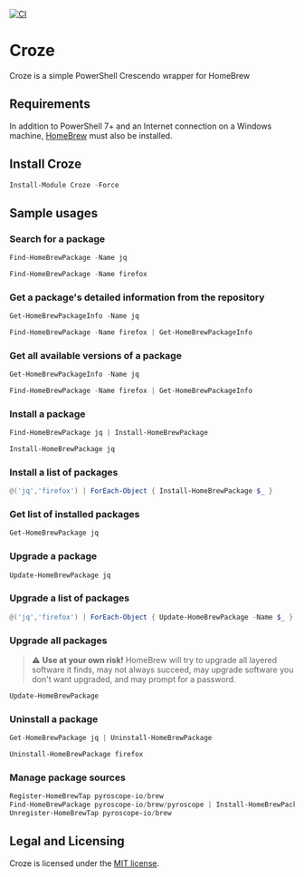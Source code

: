 [![CI](https://github.com/ethanbergstrom/Croze/actions/workflows/CI.yml/badge.svg)](https://github.com/ethanbergstrom/Croze/actions/workflows/CI.yml)

# Croze
Croze is a simple PowerShell Crescendo wrapper for HomeBrew

## Requirements
In addition to PowerShell 7+ and an Internet connection on a Windows machine, [HomeBrew](https://brew.sh/) must also be installed.

## Install Croze
```PowerShell
Install-Module Croze -Force
```

## Sample usages
### Search for a package
```PowerShell
Find-HomeBrewPackage -Name jq

Find-HomeBrewPackage -Name firefox
```

### Get a package's detailed information from the repository
```PowerShell
Get-HomeBrewPackageInfo -Name jq

Find-HomeBrewPackage -Name firefox | Get-HomeBrewPackageInfo
```

### Get all available versions of a package
```PowerShell
Get-HomeBrewPackageInfo -Name jq

Find-HomeBrewPackage -Name firefox | Get-HomeBrewPackageInfo
```

### Install a package
```PowerShell
Find-HomeBrewPackage jq | Install-HomeBrewPackage

Install-HomeBrewPackage jq
```

### Install a list of packages
```PowerShell
@('jq','firefox') | ForEach-Object { Install-HomeBrewPackage $_ }
```


### Get list of installed packages
```PowerShell
Get-HomeBrewPackage jq
```

### Upgrade a package
```PowerShell
Update-HomeBrewPackage jq
```

### Upgrade a list of packages
```PowerShell
@('jq','firefox') | ForEach-Object { Update-HomeBrewPackage -Name $_ }
```

### Upgrade all packages
> :warning: **Use at your own risk!** HomeBrew will try to upgrade all layered software it finds, may not always succeed, may upgrade software you don't want upgraded, and may prompt for a password.
```PowerShell
Update-HomeBrewPackage
```

### Uninstall a package
```PowerShell
Get-HomeBrewPackage jq | Uninstall-HomeBrewPackage

Uninstall-HomeBrewPackage firefox
```

### Manage package sources
```PowerShell
Register-HomeBrewTap pyroscope-io/brew
Find-HomeBrewPackage pyroscope-io/brew/pyroscope | Install-HomeBrewPackage
Unregister-HomeBrewTap pyroscope-io/brew
```

## Legal and Licensing
Croze is licensed under the [MIT license](./LICENSE.txt).
